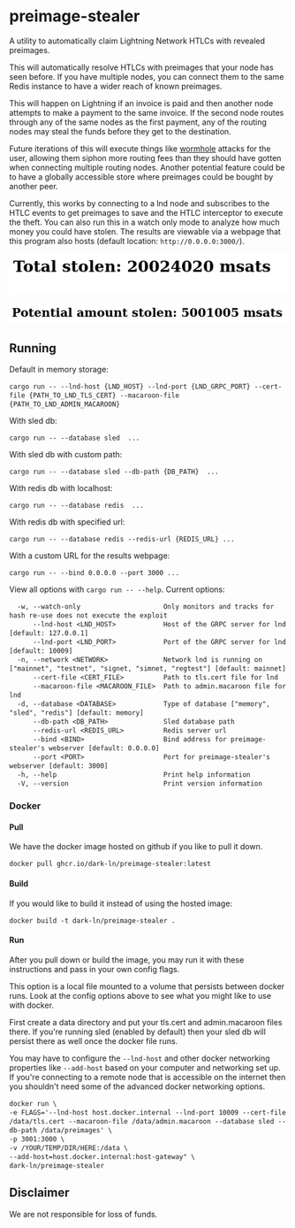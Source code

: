 # preimage-stealer

A utility to automatically claim Lightning Network HTLCs with revealed preimages.

This will automatically resolve HTLCs with preimages that your node has seen before. If you have multiple nodes, you can connect them to the same Redis instance to have a wider reach of known preimages.

This will happen on Lightning if an invoice is paid and then another node attempts to make a payment to the same invoice. If the second node routes through any of the same nodes as the first payment, any of the routing nodes may steal the funds before they get to the destination.

Future iterations of this will execute things like [wormhole](https://eprint.iacr.org/2020/303.pdf) attacks for the user, allowing them siphon more routing fees than they should have gotten when connecting multiple routing nodes. Another potential feature could be to have a globally accessible store where preimages could be bought by another peer.

Currently, this works by connecting to a lnd node and subscribes to the HTLC events to get preimages to save and the HTLC interceptor to execute the theft. You can also run this in a watch only mode to analyze how much money you could have stolen. The results are viewable via a webpage that this program also hosts (default location: `http://0.0.0.0:3000/`).

![stolen.png](./docs/images/stolen.png)

![watch.png](./docs/images/watch.png)

## Running

Default in memory storage:

```
cargo run -- --lnd-host {LND_HOST} --lnd-port {LND_GRPC_PORT} --cert-file {PATH_TO_LND_TLS_CERT} --macaroon-file {PATH_TO_LND_ADMIN_MACAROON}
```

With sled db:
```
cargo run -- --database sled  ...
```

With sled db with custom path:
```
cargo run -- --database sled --db-path {DB_PATH}  ...
```

With redis db with localhost:
```
cargo run -- --database redis  ...
```

With redis db with specified url:
```
cargo run -- --database redis --redis-url {REDIS_URL} ...
```

With a custom URL for the results webpage:
```
cargo run -- --bind 0.0.0.0 --port 3000 ...
```

View all options with `cargo run -- --help`. Current options:
```
  -w, --watch-only                     Only monitors and tracks for hash re-use does not execute the exploit
      --lnd-host <LND_HOST>            Host of the GRPC server for lnd [default: 127.0.0.1]
      --lnd-port <LND_PORT>            Port of the GRPC server for lnd [default: 10009]
  -n, --network <NETWORK>              Network lnd is running on ["mainnet", "testnet", "signet, "simnet, "regtest"] [default: mainnet]
      --cert-file <CERT_FILE>          Path to tls.cert file for lnd
      --macaroon-file <MACAROON_FILE>  Path to admin.macaroon file for lnd
  -d, --database <DATABASE>            Type of database ["memory", "sled", "redis"] [default: memory]
      --db-path <DB_PATH>              Sled database path
      --redis-url <REDIS_URL>          Redis server url
      --bind <BIND>                    Bind address for preimage-stealer's webserver [default: 0.0.0.0]
      --port <PORT>                    Port for preimage-stealer's webserver [default: 3000]
  -h, --help                           Print help information
  -V, --version                        Print version information
```

### Docker

#### Pull

We have the docker image hosted on github if you like to pull it down.

```
docker pull ghcr.io/dark-ln/preimage-stealer:latest
```

#### Build

If you would like to build it instead of using the hosted image:
```
docker build -t dark-ln/preimage-stealer .
```

#### Run

After you pull down or build the image, you may run it with these instructions and pass in your own config flags.

This option is a local file mounted to a volume that persists between docker runs. Look at the config options above to see what you might like to use with docker.

First create a data directory and put your tls.cert and admin.macaroon files there. If you're running sled (enabled by default) then your sled db will persist there as well once the docker file runs.

You may have to configure the `--lnd-host` and other docker networking properties like `--add-host` based on your computer and networking set up. If you're connecting to a remote node that is accessible on the internet then you shouldn't need some of the advanced docker networking options.

```
docker run \
-e FLAGS='--lnd-host host.docker.internal --lnd-port 10009 --cert-file /data/tls.cert --macaroon-file /data/admin.macaroon --database sled --db-path /data/preimages' \
-p 3001:3000 \
-v /YOUR/TEMP/DIR/HERE:/data \
--add-host=host.docker.internal:host-gateway" \
dark-ln/preimage-stealer
```

## Disclaimer

We are not responsible for loss of funds.
